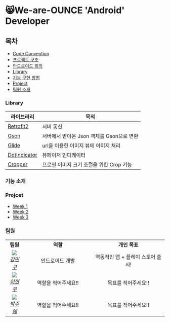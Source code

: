 # 😸We-are-OUNCE 'Android' Developer




## 목차

- [Code Convention](https://github.com/We-are-Ounce/OUNCE_Android/wiki/Code-Convention)
- [프로젝트 구조](https://github.com/We-are-Ounce/Ounce_iOS/wiki/Ounce_Foldering)
- [안드로이드 회의](https://github.com/We-are-Ounce/Ounce_iOS/wiki/Ounce_iOS_Scrum)
- [Library](#library)
- [기능 구현 방법](#기능-소개)
- [Project](#projcet)
- [팀원 소개](#팀원)


### Library

| 라이브러리           | 목적                             |
| -------------------- | -------------------------------- |
| [Retrofit2](https://github.com/square/retrofit)           | 서버 통신                        |
|[Gson](https://github.com/google/gson)|서버에서 받아온 Json 객체를 Gson으로 변환|
| [Glide](https://github.com/bumptech/glide)| url을 이용한 이미지 뷰에 이미지 처리    |
| [DotIndicator](https://github.com/tommybuonomo/dotsindicator?utm_source=android-arsenal.com&utm_medium=referral&utm_campaign=7127)         | 뷰페이저 인디케이터                   |
|[Cropper](https://github.com/ArthurHub/Android-Image-Cropper)|프로필 이미지 크기 조절을 위한 Crop 기능|

           





### 기능 소개



### Projcet

- [Week 1](https://github.com/We-are-Ounce/OUNCE_Android/projects/1)
- [Week 2](https://github.com/We-are-Ounce/OUNCE_Android/projects/2)
- [Week 3](https://github.com/We-are-Ounce/OUNCE_Android/projects/3)



### 팀원
<table>
    <tr align="center">
        <td><B>팀원<B></td>
        <td width="200"><B>역할<B></td>
        <td><B>개인 목표<B></td>
    </tr>
    <tr align="center">
        <td>
            <img src="https://github.com/kangmin1012.png?size=100">
            <br>
            <a href="https://github.com/kangmin1012"><I>강민구</I></a>
        </td>
        <td width="100">안드로이드 개발</a></td>
        <td>역동적인 앱 + 플레이 스토어 출시!</td>
    </tr>
    <tr align="center">
        <td>
            <img src="https://github.com/l2hyunwoo.png?size=100">
            <br>
            <a href="https://github.com/l2hyunwoo"><I>이현우</I></a>
        </td>
        <td width="100">역할을 적어주세요!!</a></td>
        <td>목표를 적어주세요!!</td>
    </tr>
    <tr align="center">
        <td>
            <img src="https://github.com/jooyae.png?size=100">
            <br>
            <a href="https://github.com/jooyae"><I>박주예</I></a>
        </td>
        <td width="100">역할을 적어주세요!!</a></td>
        <td>목표를 적어주세요!!</td>
    </tr>
</table>
